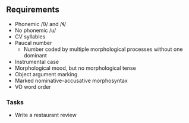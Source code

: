 ## Requirements
- Phonemic /θ/ and /ɬ/
- No phonemic /u/
- CV syllables
- Paucal number
    - Number coded by multiple morphological processes without one dominant
- Instrumental case
- Morphological mood, but no morphological tense
- Object argument marking
- Marked nominative-accusative morphosyntax
- VO word order

### Tasks
- Write a restaurant review

